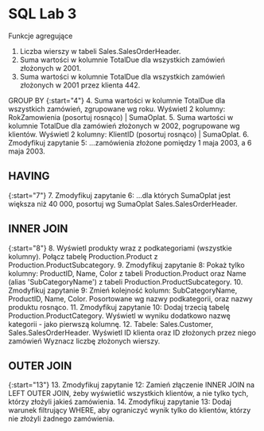 # SQL Lab 3

Funkcje agregujące
1. Liczba wierszy w tabeli Sales.SalesOrderHeader.
2. Suma wartości w kolumnie TotalDue dla wszystkich zamówień złożonych w 2001.
3. Suma wartości w kolumnie TotalDue dla wszystkich zamówień złożonych w 2001 przez klienta 442.

GROUP BY
{:start="4"}
4. Suma wartości w kolumnie TotalDue dla wszystkich zamówień, zgrupowane wg roku.
Wyświetl 2 kolumny: RokZamowienia (posortuj rosnąco) | SumaOplat.
5. Suma wartości w kolumnie TotalDue dla zamówień złożonych w 2002, pogrupowane wg klientów.
Wyświetl 2 kolumny: KlientID (posortuj rosnąco) | SumaOplat.
6. Zmodyfikuj zapytanie 5:
...zamówienia złożone pomiędzy 1 maja 2003, a 6 maja 2003.

## HAVING ## 
{:start="7"}
7. Zmodyfikuj zapytanie 6:
...dla których SumaOplat jest większa niż 40 000, posortuj wg SumaOplat Sales.SalesOrderHeader.

## INNER JOIN ##
{:start="8"}
8. Wyświetl produkty wraz z podkategoriami (wszystkie kolumny).
Połącz tabelę Production.Product z Production.ProductSubcategory.
9. Zmodyfikuj zapytanie 8:
Pokaż tylko kolumny: ProductID, Name, Color z tabeli Production.Product oraz Name (alias
'SubCategoryName') z tabeli Production.ProductSubcategory.
10. Zmodyfikuj zapytanie 9:
Zmień kolejność kolumn: SubCategoryName, ProductID, Name, Color.
Posortowane wg nazwy podkategorii, oraz nazwy produktu rosnąco.
11. Zmodyfikuj zapytanie 10:
Dodaj trzecią tabelę Production.ProductCategory.
Wyświetl w wyniku dodatkowo nazwę kategorii - jako pierwszą kolumnę.
12. Tabele: Sales.Customer, Sales.SalesOrderHeader.
Wyświetl ID klienta oraz ID złożonych przez niego zamówień
Wyznacz liczbę złożonych wierszy.

## OUTER JOIN ##
{:start="13"}
13. Zmodyfikuj zapytanie 12:
Zamień złączenie INNER JOIN na LEFT OUTER JOIN, żeby wyświetlić wszystkich klientów, a nie tylko tych,
którzy złożyli jakieś zamówienia.
14. Zmodyfikuj zapytanie 13:
Dodaj warunek filtrujący WHERE, aby ograniczyć wynik tylko do klientów, którzy nie złożyli żadnego
zamówienia.
